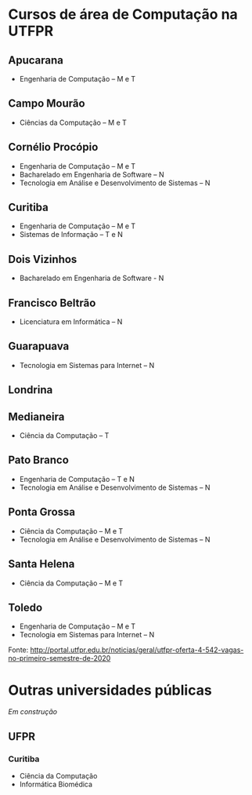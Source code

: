 # Cursos de área de Computação na UTFPR

## Apucarana
-  Engenharia de Computação – M e T

## Campo Mourão
- Ciências da Computação – M e T

## Cornélio Procópio
- Engenharia de Computação – M e T
- Bacharelado em Engenharia de Software – N
- Tecnologia em Análise e Desenvolvimento de Sistemas – N

## Curitiba
- Engenharia de Computação – M e T
- Sistemas de Informação – T e N

## Dois Vizinhos
- Bacharelado em Engenharia de Software - N

## Francisco Beltrão
- Licenciatura em Informática – N

## Guarapuava
- Tecnologia em Sistemas para Internet – N

## Londrina

## Medianeira
- Ciência da Computação – T

## Pato Branco
- Engenharia de Computação – T e N
- Tecnologia em Análise e Desenvolvimento de Sistemas – N

## Ponta Grossa
- Ciência da Computação – M e T
- Tecnologia em Análise e Desenvolvimento de Sistemas – N

## Santa Helena
- Ciência da Computação  – M e T

## Toledo
- Engenharia de Computação – M e T
- Tecnologia em Sistemas para Internet – N

Fonte: http://portal.utfpr.edu.br/noticias/geral/utfpr-oferta-4-542-vagas-no-primeiro-semestre-de-2020


# Outras universidades públicas

*Em construção*

## UFPR

### Curitiba

- Ciência da Computação
- Informática Biomédica
